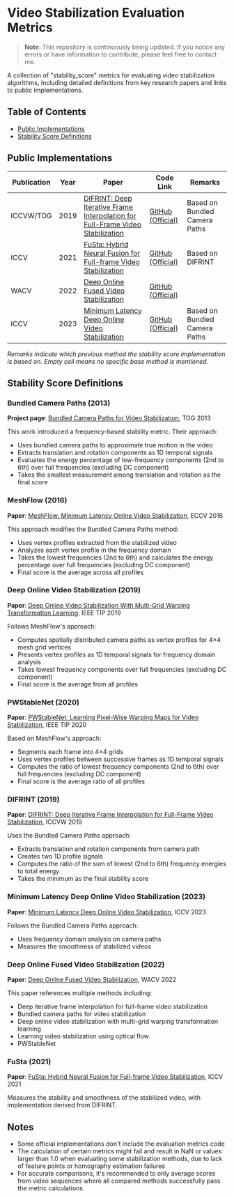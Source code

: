 # Video Stabilization Evaluation Metrics

> **Note**: This repository is continuously being updated. If you notice any errors or have information to contribute, please feel free to contact me.

A collection of "stability_score" metrics for evaluating video stabilization algorithms, including detailed definitions from key research papers and links to public implementations.

## Table of Contents
- [Public Implementations](#public-implementations)
- [Stability Score Definitions](#stability-score-definitions)

## Public Implementations

| Publication | Year | Paper | Code Link | Remarks |
|------------|------|-------|-----------|---------|
| ICCVW/TOG | 2019 | [DIFRINT: Deep Iterative Frame Interpolation for Full-Frame Video Stabilization](https://ieeexplore.ieee.org/stamp/stamp.jsp?arnumber=9022415) | [GitHub (Official)](https://github.com/jinsc37/DIFRINT/blob/master/metrics.py) | Based on Bundled Camera Paths |
| ICCV | 2021 | [FuSta: Hybrid Neural Fusion for Full-frame Video Stabilization](https://alex04072000.github.io/FuSta/) | [GitHub (Official)](https://github.com/alex04072000/FuSta/blob/main/metrics.py) | Based on DIFRINT |
| WACV | 2022 | [Deep Online Fused Video Stabilization](https://zhmeishi.github.io/dvs/) | [GitHub (Official)](https://github.com/googleinterns/deep-stabilization/blob/master/dvs/metrics.py) |  |
| ICCV | 2023 | [Minimum Latency Deep Online Video Stabilization](https://github.com/liuzhen03/NNDVS) | [GitHub (Official)](https://github.com/liuzhen03/NNDVS/blob/master/metrices.py) | Based on Bundled Camera Paths |

*Remarks indicate which previous method the stability score implementation is based on. Empty cell means no specific base method is mentioned.*

## Stability Score Definitions

### Bundled Camera Paths (2013)
**Project page**: [Bundled Camera Paths for Video Stabilization](http://www.liushuaicheng.org/SIGGRAPH2013/index.htm), TOG 2013

This work introduced a frequency-based stability metric. Their approach:
- Uses bundled camera paths to approximate true motion in the video
- Extracts translation and rotation components as 1D temporal signals
- Evaluates the energy percentage of low-frequency components (2nd to 6th) over full frequencies (excluding DC component)
- Takes the smallest measurement among translation and rotation as the final score

### MeshFlow (2016)
**Paper**: [MeshFlow: Minimum Latency Online Video Stabilization](http://www.liushuaicheng.org/eccv2016/meshflow.pdf), ECCV 2016

This approach modifies the Bundled Camera Paths method:
- Uses vertex profiles extracted from the stabilized video
- Analyzes each vertex profile in the frequency domain
- Takes the lowest frequencies (2nd to 6th) and calculates the energy percentage over full frequencies (excluding DC component)
- Final score is the average across all profiles

### Deep Online Video Stabilization (2019)
**Paper**: [Deep Online Video Stabilization With Multi-Grid Warping Transformation Learning](https://ieeexplore.ieee.org/document/8554287), IEEE TIP 2019

Follows MeshFlow's approach:
- Computes spatially distributed camera paths as vertex profiles for 4×4 mesh grid vertices
- Presents vertex profiles as 1D temporal signals for frequency domain analysis
- Takes lowest frequency components over full frequencies (excluding DC component)
- Final score is the average from all profiles

### PWStableNet (2020)
**Paper**: [PWStableNet: Learning Pixel-Wise Warping Maps for Video Stabilization](https://ieeexplore.ieee.org/document/8951447), IEEE TIP 2020

Based on MeshFlow's approach:
- Segments each frame into 4×4 grids
- Uses vertex profiles between successive frames as 1D temporal signals
- Computes the ratio of lowest frequency components (2nd to 6th) over full frequencies (excluding DC component)
- Final score is the average ratio of all profiles

### DIFRINT (2019)
**Paper**: [DIFRINT: Deep Iterative Frame Interpolation for Full-Frame Video Stabilization](https://ieeexplore.ieee.org/stamp/stamp.jsp?arnumber=9022415), ICCVW 2019

Uses the Bundled Camera Paths approach:
- Extracts translation and rotation components from camera path
- Creates two 1D profile signals
- Computes the ratio of the sum of lowest (2nd to 6th) frequency energies to total energy
- Takes the minimum as the final stability score

### Minimum Latency Deep Online Video Stabilization (2023)
**Paper**: [Minimum Latency Deep Online Video Stabilization](https://github.com/liuzhen03/NNDVS), ICCV 2023

Follows the Bundled Camera Paths approach:
- Uses frequency domain analysis on camera paths
- Measures the smoothness of stabilized videos

### Deep Online Fused Video Stabilization (2022)
**Paper**: [Deep Online Fused Video Stabilization](https://zhmeishi.github.io/dvs/), WACV 2022

This paper references multiple methods including:
- Deep iterative frame interpolation for full-frame video stabilization
- Bundled camera paths for video stabilization
- Deep online video stabilization with multi-grid warping transformation learning
- Learning video stabilization using optical flow
- PWStableNet

### FuSta (2021)
**Paper**: [FuSta: Hybrid Neural Fusion for Full-frame Video Stabilization](https://alex04072000.github.io/FuSta/), ICCV 2021

Measures the stability and smoothness of the stabilized video, with implementation derived from DIFRINT.

## Notes
- Some official implementations don't include the evaluation metrics code
- The calculation of certain metrics might fail and result in NaN or values larger than 1.0 when evaluating some stabilization methods, due to lack of feature points or homography estimation failures
- For accurate comparisons, it's recommended to only average scores from video sequences where all compared methods successfully pass the metric calculations